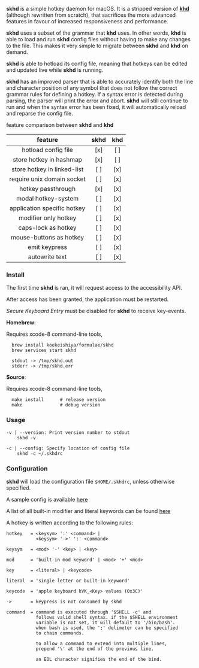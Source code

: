 **skhd** is a simple hotkey daemon for macOS. It is a stripped version of [**khd**](https://github.com/koekeishiya/khd)
(although rewritten from scratch), that sacrifices the more advanced features in favour of increased responsiveness and performance.

**skhd** uses a subset of the grammar that **khd** uses. In other words, **khd** is able to load and run **skhd** config files without having
to make any changes to the file. This makes it very simple to migrate between **skhd** and **khd** on demand.

**skhd** is able to hotload its config file, meaning that hotkeys can be edited and updated live while **skhd** is running.

**skhd** has an improved parser that is able to accurately identify both the line and character position of any symbol that does not
follow the correct grammar rules for defining a hotkey. If a syntax error is detected during parsing, the parser will print the error and abort.
**skhd** will still continue to run and when the syntax error has been fixed, it will automatically reload and reparse the config file.

feature comparison between **skhd** and **khd**

| feature                    | skhd | khd |
|:--------------------------:|:----:|:---:|
| hotload config file        | [x]  | [ ] |
| store hotkey in hashmap    | [x]  | [ ] |
| store hotkey in linked-list| [ ]  | [x] |
| require unix domain socket | [ ]  | [x] |
| hotkey passthrough         | [x]  | [x] |
| modal hotkey-system        | [ ]  | [x] |
| application specific hotkey| [ ]  | [x] |
| modifier only hotkey       | [ ]  | [x] |
| caps-lock as hotkey        | [ ]  | [x] |
| mouse-buttons as hotkey    | [ ]  | [x] |
| emit keypress              | [ ]  | [x] |
| autowrite text             | [ ]  | [x] |

### Install

The first time **skhd** is ran, it will request access to the accessibility API.

After access has been granted, the application must be restarted.

*Secure Keyboard Entry* must be disabled for **skhd** to receive key-events.

**Homebrew**:

Requires xcode-8 command-line tools,

      brew install koekeishiya/formulae/skhd
      brew services start skhd

      stdout -> /tmp/skhd.out
      stderr -> /tmp/skhd.err

**Source**:

Requires xcode-8 command-line tools,

      make install      # release version
      make              # debug version

### Usage

```
-v | --version: Print version number to stdout
    skhd -v

-c | --config: Specify location of config file
    skhd -c ~/.skhdrc

```

### Configuration

**skhd** will load the configuration file `$HOME/.skhdrc`, unless otherwise specified.

A sample config is available [here](https://github.com/koekeishiya/skhd/blob/master/examples/skhdrc)

A list of all built-in modifier and literal keywords can be found [here](https://github.com/koekeishiya/skhd/issues/1)

A hotkey is written according to the following rules:
```
hotkey   = <keysym> ':' <command> |
           <keysym> '->' ':' <command>

keysym   = <mod> '-' <key> | <key>

mod      = 'built-in mod keyword' | <mod> '+' <mod>

key      = <literal> | <keycode>

literal  = 'single letter or built-in keyword'

keycode  = 'apple keyboard kVK_<Key> values (0x3C)'

->       = keypress is not consumed by skhd

command  = command is executed through '$SHELL -c' and
           follows valid shell syntax. if the $SHELL environment
           variable is not set, it will default to '/bin/bash'.
           when bash is used, the ';' delimeter can be specified
           to chain commands.

           to allow a command to extend into multiple lines,
           prepend '\' at the end of the previous line.

           an EOL character signifies the end of the bind.
```
